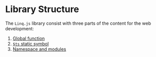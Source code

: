# Library Structure

The ``Linq.js`` library consist with three parts of the content for the web development:

1. [Global function](./global_functions.md)
2. [``$ts`` static symbol](./ts_symbol.md)
3. [Namespace and modules]()